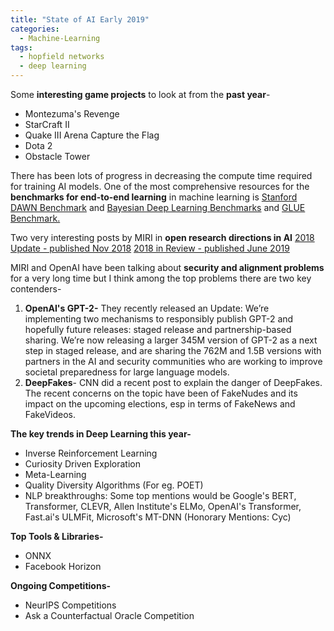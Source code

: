 ```yaml
---
title: "State of AI Early 2019"
categories:
  - Machine-Learning
tags:
  - hopfield networks
  - deep learning
---
```


Some **interesting game projects** to look at from the **past year**-

- Montezuma's Revenge
- StarCraft II
- Quake III Arena Capture the Flag
- Dota 2
- Obstacle Tower

There has been lots of progress in decreasing the compute time required for training AI models. One of the most comprehensive resources for the **benchmarks for end-to-end learning** in machine learning is [Stanford DAWN Benchmark](https://dawn.cs.stanford.edu/) and [Bayesian Deep Learning Benchmarks](https://github.com/OATML/bdl-benchmarks) and [GLUE Benchmark.](https://gluebenchmark.com/)

Two very interesting posts by MIRI in **open research directions in AI**
 [2018 Update - published Nov 2018](https://intelligence.org/2018/11/22/2018-update-our-new-research-directions/)
 [2018 in Review - published June 2019](https://intelligence.org/2019/05/31/2018-in-review/)
     
MIRI and OpenAI have been talking about **security and alignment problems** for a very long time but I think among the top problems there are two key contenders-

1. **OpenAI's GPT-2-** They recently released an Update: We’re implementing two mechanisms to responsibly publish GPT-2 and hopefully future releases: staged release and partnership-based sharing. We’re now releasing a larger 345M version of GPT-2 as a next step in staged release, and are sharing the 762M and 1.5B versions with partners in the AI and security communities who are working to improve societal preparedness for large language models.
2. **DeepFakes**- CNN did a recent post to explain the danger of DeepFakes. The recent concerns on the topic have been of FakeNudes and its impact on the upcoming elections, esp in terms of FakeNews and FakeVideos.

**The key trends in Deep Learning this year-**

- Inverse Reinforcement Learning
- Curiosity Driven Exploration
- Meta-Learning
- Quality Diversity Algorithms (For eg. POET)
- NLP breakthroughs: Some top mentions would be Google's BERT, Transformer, CLEVR, Allen Institute's ELMo, OpenAI's Transformer, Fast.ai's ULMFit, Microsoft's MT-DNN (Honorary Mentions: Cyc)

**Top Tools & Libraries-**

- ONNX
- Facebook Horizon

**Ongoing Competitions-**

- NeurIPS Competitions
- Ask a Counterfactual Oracle Competition